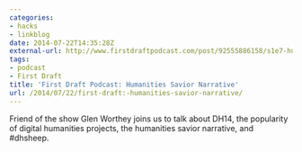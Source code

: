 ```yaml
---
categories:
- hacks
- linkblog
date: 2014-07-22T14:35:28Z
external-url: http://www.firstdraftpodcast.com/post/92555886158/s1e7-humanities-savior-narrative-glen-worthey
tags:
- podcast
- First Draft
title: 'First Draft Podcast: Humanities Savior Narrative'
url: /2014/07/22/first-draft:-humanities-savior-narrative/
---
```


Friend of the show Glen Worthey joins us to talk about DH14, the popularity of digital humanities projects, the humanities savior narrative, and ‪#‎dhsheep‬.
